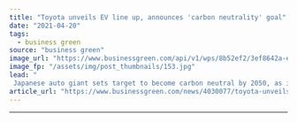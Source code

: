 ```yaml
---
title: "Toyota unveils EV line up, announces 'carbon neutrality' goal"
date: "2021-04-20"
tags: 
  - business green
source: "business green"
image_url: "https://www.businessgreen.com/api/v1/wps/8b52ef2/3ef8642a-ed6b-48a3-a7bf-7bf890fe323a/2/Toyota-Bz-185x114.jpg"
image_fp: "/assets/img/post_thumbnails/153.jpg"
lead: "
 Japanese auto giant sets target to become carbon neutral by 2050, as it promises to launch 15 new battery electric models by 2025 ..."
article_url: "https://www.businessgreen.com/news/4030077/toyota-unveils-ev-line-announces-carbon-neutrality-goal"
---
```


---
